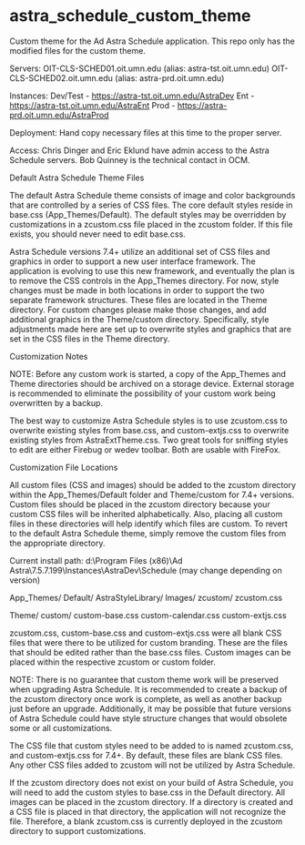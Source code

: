 astra_schedule_custom_theme
===========================

Custom theme for the Ad Astra Schedule application.  This repo only has the modified files for the custom theme.

Servers:
  OIT-CLS-SCHED01.oit.umn.edu (alias: astra-tst.oit.umn.edu)
  OIT-CLS-SCHED02.oit.umn.edu (alias: astra-prd.oit.umn.edu)

Instances:
  Dev/Test 	- https://astra-tst.oit.umn.edu/AstraDev
  Ent      	- https://astra-tst.oit.umn.edu/AstraEnt
  Prod		- https://astra-prd.oit.umn.edu/AstraProd

Deployment:
  Hand copy necessary files at this time to the proper server.

Access:
  Chris Dinger and Eric Eklund have admin access to the Astra Schedule servers.  Bob Quinney is the technical contact in OCM.

Default Astra Schedule Theme Files

The default Astra Schedule theme consists of image and color backgrounds that are controlled by a series of CSS files.  The core default styles reside in base.css (App_Themes/Default).  The default styles may be overridden by customizations in a zcustom.css file placed in the zcustom folder.  If this file exists, you should never need to edit base.css.
 
Astra Schedule versions 7.4+ utilize an additional set of CSS files and graphics in order to support a new user interface framework.  The application is evolving to use this new framework, and eventually the plan is to remove the CSS controls in the App_Themes directory.  For now, style changes must be made in both locations in order to support the two separate framework structures.  These files are located in the Theme directory.  For custom changes please make those changes, and add additional graphics in the Theme/custom directory.  Specifically, style adjustments made here are set up to overwrite styles and graphics that are set in the CSS files in the Theme directory.

Customization Notes

NOTE: Before any custom work is started, a copy of the App_Themes and Theme directories should be archived on a storage device.  External storage is recommended to eliminate the possibility of your custom work being overwritten by a backup.
 
The best way to customize Astra Schedule styles is to use zcustom.css to overwrite existing styles from base.css, and custom-extjs.css to overwrite existing styles from AstraExtTheme.css.  Two great tools for sniffing styles to edit are either Firebug or wedev toolbar.  Both are usable with FireFox.

Customization File Locations

All custom files (CSS and images) should be added to the zcustom directory within the App_Themes/Default folder and Theme/custom for 7.4+ versions.  Custom files should be placed in the zcustom directory because your custom CSS files will be inherited alphabetically.  Also, placing all custom files in these directories will help identify which files are custom.  To revert to the default Astra Schedule theme, simply remove the custom files from the appropriate directory.

Current install path: d:\Program Files (x86)\Ad Astra\7.5.7.199\Instances\AstraDev\Schedule (may change depending on version)

App_Themes/
	Default/
		AstraStyleLibrary/
		Images/
		zcustom/
			zcustom.css
			
Theme/
	custom/
		custom-base.css
		custom-calendar.css
		custom-extjs.css

zcustom.css, custom-base.css and custom-extjs.css were all blank CSS files that were there to be utilized for custom branding.  These are the files that should be edited rather than the base.css files.  Custom images can be placed within the respective zcustom or custom folder.
 
NOTE: There is no guarantee that custom theme work will be preserved when upgrading Astra Schedule.  It is recommended to create a backup of the zcustom directory once work is complete, as well as another backup just before an upgrade.  Additionally, it may be possible that future versions of Astra Schedule could have style structure changes that would obsolete some or all customizations.
 
The CSS file that custom styles need to be added to is named zcustom.css, and custom-extjs.css for 7.4+.  By default, these files are blank CSS files.  Any other CSS files added to zcustom will not be utilized by Astra Schedule.
 
If the zcustom directory does not exist on your build of Astra Schedule, you will need to add the custom styles to base.css in the Default directory.  All images can be placed in the zcustom directory.  If a directory is created and a CSS file is placed in that directory, the application will not recognize the file.  Therefore, a blank zcustom.css is currently deployed in the zcustom directory to support customizations.

